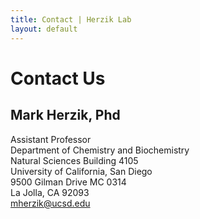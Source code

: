 ```yaml
---
title: Contact | Herzik Lab
layout: default
---
```


<div class="container">
  <h1 class="page-title">Contact Us</h1>
  <div class="row">
    <div class="col-md-6">
      <h2>Mark Herzik, Phd</h2>
      <p>Assistant Professor<br>
          Department of Chemistry and Biochemistry<br>
          Natural Sciences Building 4105<br>
          University of California, San Diego<br>
          9500 Gilman Drive MC 0314<br>
          La Jolla, CA 92093<br>
        <a href="mailto:mherzik@ucsd.edu">mherzik@ucsd.edu</a><br>
      </p>
    </div>
  </div>
</div>
